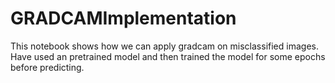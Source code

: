 # GRADCAMImplementation
This notebook shows how we can apply gradcam on misclassified images. Have used an pretrained model and then trained the model for some epochs before predicting.

